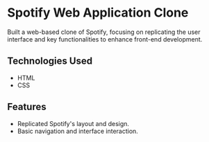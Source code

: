 # Spotify Web Application Clone

Built a web-based clone of Spotify, focusing on replicating the user interface and key functionalities to enhance front-end development.

## Technologies Used

- HTML
- CSS

## Features

- Replicated Spotify's layout and design.
- Basic navigation and interface interaction.
